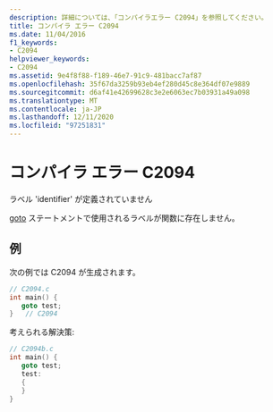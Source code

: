 ```yaml
---
description: 詳細については、「コンパイラエラー C2094」を参照してください。
title: コンパイラ エラー C2094
ms.date: 11/04/2016
f1_keywords:
- C2094
helpviewer_keywords:
- C2094
ms.assetid: 9e4f8f88-f189-46e7-91c9-481bacc7af87
ms.openlocfilehash: 35f67da3259b93eb4ef280d45c8e364df07e9889
ms.sourcegitcommit: d6af41e42699628c3e2e6063ec7b03931a49a098
ms.translationtype: MT
ms.contentlocale: ja-JP
ms.lasthandoff: 12/11/2020
ms.locfileid: "97251831"
---
```

# <a name="compiler-error-c2094"></a>コンパイラ エラー C2094

ラベル 'identifier' が定義されていません

[goto](../../cpp/goto-statement-cpp.md) ステートメントで使用されるラベルが関数に存在しません。

## <a name="example"></a>例

次の例では C2094 が生成されます。

```cpp
// C2094.c
int main() {
   goto test;
}   // C2094
```

考えられる解決策:

```cpp
// C2094b.c
int main() {
   goto test;
   test:
   {
   }
}
```
